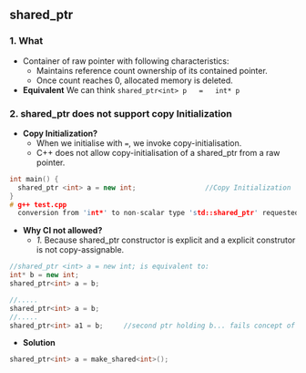 ## shared_ptr
### 1. What
- Container of raw pointer with following characteristics:
  - Maintains reference count ownership of its contained pointer. 
  - Once count reaches 0, allocated memory is deleted.
- **Equivalent** We can think `shared_ptr<int> p   =   int* p`

### 2. shared_ptr does not support copy Initialization
- **Copy Initialization?** 
  - When we initialise with `=`, we invoke copy-initialisation.
  - C++ does not allow copy-initialisation of a shared_ptr from a raw pointer.
```c++
int main() {
  shared_ptr <int> a = new int;                 //Copy Initialization
}  
# g++ test.cpp
  conversion from 'int*' to non-scalar type 'std::shared_ptr' requested
```
- **Why CI not allowed?**
  - *1.* Because shared_ptr constructor is explicit and a explicit construtor is not copy-assignable.
```c++
//shared_ptr <int> a = new int; is equivalent to:
int* b = new int;
shared_ptr<int> a = b;

//.....
shared_ptr<int> a = b;
//.....
shared_ptr<int> a1 = b;     //second ptr holding b... fails concept of shared_ptr
```
- **Solution**
```c++
shared_ptr<int> a = make_shared<int>();
```
